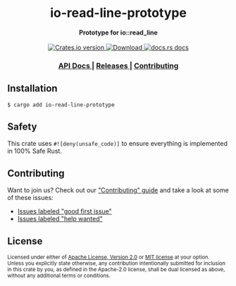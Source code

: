 <h1 align="center">io-read-line-prototype</h1>
<div align="center">
  <strong>
    Prototype for io::read_line
  </strong>
</div>

<br />

<div align="center">
  <!-- Crates version -->
  <a href="https://crates.io/crates/io-read-line-prototype">
    <img src="https://img.shields.io/crates/v/io-read-line-prototype.svg?style=flat-square"
    alt="Crates.io version" />
  </a>
  <!-- Downloads -->
  <a href="https://crates.io/crates/io-read-line-prototype">
    <img src="https://img.shields.io/crates/d/io-read-line-prototype.svg?style=flat-square"
      alt="Download" />
  </a>
  <!-- docs.rs docs -->
  <a href="https://docs.rs/io-read-line-prototype">
    <img src="https://img.shields.io/badge/docs-latest-blue.svg?style=flat-square"
      alt="docs.rs docs" />
  </a>
</div>

<div align="center">
  <h3>
    <a href="https://docs.rs/io-read-line-prototype">
      API Docs
    </a>
    <span> | </span>
    <a href="https://github.com/yoshuawuyts/io-read-line-prototype/releases">
      Releases
    </a>
    <span> | </span>
    <a href="https://github.com/yoshuawuyts/io-read-line-prototype/blob/master.github/CONTRIBUTING.md">
      Contributing
    </a>
  </h3>
</div>

## Installation
```sh
$ cargo add io-read-line-prototype
```

## Safety
This crate uses ``#![deny(unsafe_code)]`` to ensure everything is implemented in
100% Safe Rust.

## Contributing
Want to join us? Check out our ["Contributing" guide][contributing] and take a
look at some of these issues:

- [Issues labeled "good first issue"][good-first-issue]
- [Issues labeled "help wanted"][help-wanted]

[contributing]: https://github.com/yoshuawuyts/io-read-line-prototype/blob/master.github/CONTRIBUTING.md
[good-first-issue]: https://github.com/yoshuawuyts/io-read-line-prototype/labels/good%20first%20issue
[help-wanted]: https://github.com/yoshuawuyts/io-read-line-prototype/labels/help%20wanted

## License

<sup>
Licensed under either of <a href="LICENSE-APACHE">Apache License, Version
2.0</a> or <a href="LICENSE-MIT">MIT license</a> at your option.
</sup>

<br/>

<sub>
Unless you explicitly state otherwise, any contribution intentionally submitted
for inclusion in this crate by you, as defined in the Apache-2.0 license, shall
be dual licensed as above, without any additional terms or conditions.
</sub>
